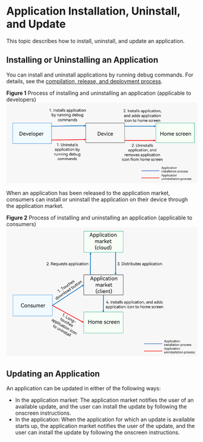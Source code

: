 # Application Installation, Uninstall, and Update

This topic describes how to install, uninstall, and update an application.

## Installing or Uninstalling an Application
You can install and uninstall applications by running debug commands. For details, see the [compilation, release, and deployment process](./application-package-structure-stage.md#package-structure-in-the-release-phase).

**Figure 1** Process of installing and uninstalling an application (applicable to developers) 
![hap-intall-uninstall](figures/hap-install-uninstall-developer.png)


When an application has been released to the application market, consumers can install or uninstall the application on their device through the application market.

**Figure 2** Process of installing and uninstalling an application (applicable to consumers)
![hap-intall-uninstall](figures/hap-install-uninstall-user.png)

## Updating an Application


An application can be updated in either of the following ways:

- In the application market: The application market notifies the user of an available update, and the user can install the update by following the onscreen instructions.
- In the application: When the application for which an update is available starts up, the application market notifies the user of the update, and the user can install the update by following the onscreen instructions.
